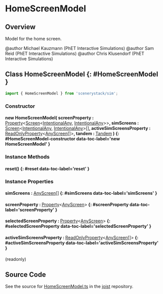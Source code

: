 # HomeScreenModel

## Overview

Model for the home screen.

@author Michael Kauzmann (PhET Interactive Simulations)
@author Sam Reid (PhET Interactive Simulations)
@author Chris Klusendorf (PhET Interactive Simulations)

## Class HomeScreenModel {: #HomeScreenModel }


```js
import { HomeScreenModel } from 'scenerystack/sim';
```
### Constructor

#### new HomeScreenModel( screenProperty : <span style="font-weight: 400;">[Property](../axon/Property.md)&lt;[Screen](../sim/Screen.md)&lt;[IntentionalAny](../phet-core/IntentionalAny.md), [IntentionalAny](../phet-core/IntentionalAny.md)&gt;&gt;</span>, simScreens : <span style="font-weight: 400;">[Screen](../sim/Screen.md)&lt;[IntentionalAny](../phet-core/IntentionalAny.md), [IntentionalAny](../phet-core/IntentionalAny.md)&gt;[]</span>, activeSimScreensProperty : <span style="font-weight: 400;">[ReadOnlyProperty](../axon/ReadOnlyProperty.md)&lt;[AnyScreen](../sim/Screen.md#AnyScreen)[]&gt;</span>, tandem : <span style="font-weight: 400;">[Tandem](../tandem/Tandem.md)</span> ) {: #HomeScreenModel-constructor data-toc-label='new HomeScreenModel' }

### Instance Methods

#### reset() {: #reset data-toc-label='reset' }

### Instance Properties

#### simScreens : <span style="font-weight: 400;">[AnyScreen](../sim/Screen.md#AnyScreen)[]</span> {: #simScreens data-toc-label='simScreens' }

#### screenProperty : <span style="font-weight: 400;">[Property](../axon/Property.md)&lt;[AnyScreen](../sim/Screen.md#AnyScreen)&gt;</span> {: #screenProperty data-toc-label='screenProperty' }

#### selectedScreenProperty : <span style="font-weight: 400;">[Property](../axon/Property.md)&lt;[AnyScreen](../sim/Screen.md#AnyScreen)&gt;</span> {: #selectedScreenProperty data-toc-label='selectedScreenProperty' }

#### activeSimScreensProperty : <span style="font-weight: 400;">[ReadOnlyProperty](../axon/ReadOnlyProperty.md)&lt;[AnyScreen](../sim/Screen.md#AnyScreen)[]&gt;</span> {: #activeSimScreensProperty data-toc-label='activeSimScreensProperty' }

(readonly)



## Source Code

See the source for [HomeScreenModel.ts](https://github.com/phetsims/joist/blob/main/js/HomeScreenModel.ts) in the [joist](https://github.com/phetsims/joist) repository.
